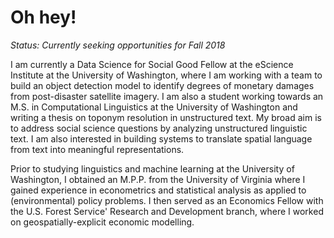 # Oh hey!

*Status: Currently seeking opportunities for Fall 2018*

I am currently a Data Science for Social Good Fellow at the eScience Institute at the University of Washington, where I am working with a team to build an object detection model to identify degrees of monetary damages from post-disaster satellite imagery. I am also a student working towards an M.S. in Computational Linguistics at the University of Washington and writing a thesis on toponym resolution in unstructured text. My broad aim is to address social science questions by analyzing unstructured linguistic text. I am also interested in building systems to translate spatial language from text into meaningful representations.</p>

Prior to studying linguistics and machine learning at the University of Washington, I obtained an M.P.P. from the University of Virginia where I gained experience in econometrics and statistical analysis as applied to (environmental) policy problems. I then served as an Economics Fellow with the U.S. Forest Service' Research and Development branch, where I worked on geospatially-explicit economic modelling.

